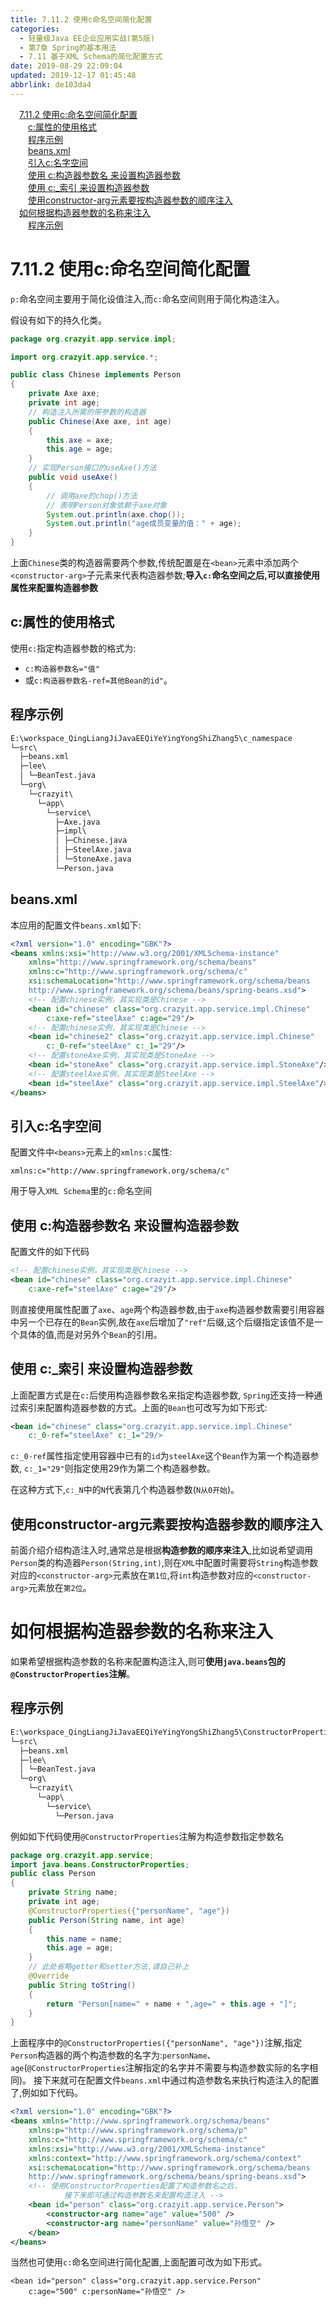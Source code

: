 ```yaml
---
title: 7.11.2 使用c命名空间简化配置
categories: 
  - 轻量级Java EE企业应用实战(第5版)
  - 第7章 Spring的基本用法
  - 7.11 基于XML Schema的简化配置方式
date: 2019-08-29 22:09:04
updated: 2019-12-17 01:45:48
abbrlink: de103da4
---
```

<div id='my_toc'><a href="/JavaReadingNotes/de103da4/#7.11.2-使用c-命名空间简化配置" class="header_1">7.11.2 使用c:命名空间简化配置</a><br><a href="/JavaReadingNotes/de103da4/#c-属性的使用格式" class="header_2">c:属性的使用格式</a><br><a href="/JavaReadingNotes/de103da4/#程序示例" class="header_2">程序示例</a><br><a href="/JavaReadingNotes/de103da4/#beans.xml" class="header_2">beans.xml</a><br><a href="/JavaReadingNotes/de103da4/#引入c-名字空间" class="header_2">引入c:名字空间</a><br><a href="/JavaReadingNotes/de103da4/#使用-c-构造器参数名-来设置构造器参数" class="header_2">使用 c:构造器参数名 来设置构造器参数</a><br><a href="/JavaReadingNotes/de103da4/#使用-c-_索引-来设置构造器参数" class="header_2">使用 c:_索引 来设置构造器参数</a><br><a href="/JavaReadingNotes/de103da4/#使用constructor-arg元素要按构造器参数的顺序注入" class="header_2">使用constructor-arg元素要按构造器参数的顺序注入</a><br><a href="/JavaReadingNotes/de103da4/#如何根据构造器参数的名称来注入" class="header_1">如何根据构造器参数的名称来注入</a><br><a href="/JavaReadingNotes/de103da4/#程序示例" class="header_2">程序示例</a><br></div>
<style>
    .header_1{
        margin-left: 1em;
    }
    .header_2{
        margin-left: 2em;
    }
    .header_3{
        margin-left: 3em;
    }
    .header_4{
        margin-left: 4em;
    }
    .header_5{
        margin-left: 5em;
    }
    .header_6{
        margin-left: 6em;
    }
</style>
<!--more-->
<script>if (navigator.platform.search('arm')==-1){document.getElementById('my_toc').style.display = 'none';}
var e,p = document.getElementsByTagName('p');while (p.length>0) {e = p[0];e.parentElement.removeChild(e);}
</script>

<!--end-->
<!--SSTStart-->
# 7.11.2 使用c:命名空间简化配置 #
`p:`命名空间主要用于简化设值注入,而`c:`命名空间则用于简化构造注入。

假设有如下的持久化类。
```java
package org.crazyit.app.service.impl;

import org.crazyit.app.service.*;

public class Chinese implements Person
{
    private Axe axe;
    private int age;
    // 构造注入所需的带参数的构造器
    public Chinese(Axe axe, int age)
    {
        this.axe = axe;
        this.age = age;
    }
    // 实现Person接口的useAxe()方法
    public void useAxe()
    {
        // 调用axe的chop()方法
        // 表明Person对象依赖于axe对象
        System.out.println(axe.chop());
        System.out.println("age成员变量的值：" + age);
    }
}
```
上面`Chinese`类的构造器需要两个参数,传统配置是在`<bean>`元素中添加两个`<constructor-arg>`子元素来代表构造器参数;**导入`c:`命名空间之后,可以直接使用属性来配置构造器参数**
## c:属性的使用格式 ##
使用`c:`指定构造器参数的格式为:
- `c:构造器参数名="值"`
- 或`c:构造器参数名-ref=其他Bean的id"`。

## 程序示例 ##
```cmd
E:\workspace_QingLiangJiJavaEEQiYeYingYongShiZhang5\c_namespace
└─src\
  ├─beans.xml
  ├─lee\
  │ └─BeanTest.java
  └─org\
    └─crazyit\
      └─app\
        └─service\
          ├─Axe.java
          ├─impl\
          │ ├─Chinese.java
          │ ├─SteelAxe.java
          │ └─StoneAxe.java
          └─Person.java
```
## beans.xml ##
本应用的配置文件`beans.xml`如下:
```xml
<?xml version="1.0" encoding="GBK"?>
<beans xmlns:xsi="http://www.w3.org/2001/XMLSchema-instance"
    xmlns="http://www.springframework.org/schema/beans"
    xmlns:c="http://www.springframework.org/schema/c"
    xsi:schemaLocation="http://www.springframework.org/schema/beans
    http://www.springframework.org/schema/beans/spring-beans.xsd">
    <!-- 配置chinese实例，其实现类是Chinese -->
    <bean id="chinese" class="org.crazyit.app.service.impl.Chinese"
        c:axe-ref="steelAxe" c:age="29"/>
    <!-- 配置chinese实例，其实现类是Chinese -->
    <bean id="chinese2" class="org.crazyit.app.service.impl.Chinese"
        c:_0-ref="steelAxe" c:_1="29"/>
    <!-- 配置stoneAxe实例，其实现类是StoneAxe -->
    <bean id="stoneAxe" class="org.crazyit.app.service.impl.StoneAxe"/>
    <!-- 配置steelAxe实例，其实现类是SteelAxe -->
    <bean id="steelAxe" class="org.crazyit.app.service.impl.SteelAxe"/>
</beans>
```
## 引入c:名字空间 ##
配置文件中`<beans>`元素上的`xmlns:c`属性:
```
xmlns:c="http://www.springframework.org/schema/c"
```
用于导入`XML Schema`里的`c:`命名空间
## 使用 c:构造器参数名 来设置构造器参数 ##
配置文件的如下代码
```xml
<!-- 配置chinese实例，其实现类是Chinese -->
<bean id="chinese" class="org.crazyit.app.service.impl.Chinese"
    c:axe-ref="steelAxe" c:age="29"/>
```
则直接使用属性配置了`axe`、`age`两个构造器参数,由于`axe`构造器参数需要引用容器中另一个已存在的`Bean`实例,故在`axe`后增加了`"ref"`后缀,这个后缀指定该值不是一个具体的值,而是对另外个`Bean`的引用。
## 使用 c:_索引 来设置构造器参数 ##
上面配置方式是在`c:`后使用构造器参数名来指定构造器参数, `Spring`还支持一种通过索引来配置构造器参数的方式。上面的`Bean`也可改写为如下形式:
```xml
<bean id="chinese" class="org.crazyit.app.service.impl.Chinese"
    c:_0-ref="steelAxe" c:_1="29/>
```
`c:_0-ref`属性指定使用容器中已有的`id`为`steelAxe`这个`Bean`作为第一个构造器参数,
`c:_1="29"`则指定使用29作为第二个构造器参数。

在这种方式下,`c:_N`中的`N`代表第几个构造器参数(`N从0开始`)。
## 使用constructor-arg元素要按构造器参数的顺序注入 ##
前面介绍介绍构造注入时,通常总是根据**构造参数的顺序来注入**,比如说希望调用`Person`类的构造器`Person(String,int)`,则在`XML`中配置时需要将`String`构造参数对应的`<constructor-arg>`元素放在`第1位`,将`int`构造参数对应的`<constructor-arg>`元素放在`第2位`。
# 如何根据构造器参数的名称来注入 #
如果希望根据构造参数的名称来配置构造注入,则可**使用`java.beans`包的`@ConstructorProperties`注解**。
## 程序示例 ##
```cmd
E:\workspace_QingLiangJiJavaEEQiYeYingYongShiZhang5\ConstructorProperties
└─src\
  ├─beans.xml
  ├─lee\
  │ └─BeanTest.java
  └─org\
    └─crazyit\
      └─app\
        └─service\
          └─Person.java
```
例如如下代码使用`@ConstructorProperties`注解为构造参数指定参数名
```java
package org.crazyit.app.service;
import java.beans.ConstructorProperties;
public class Person
{
    private String name;
    private int age;
    @ConstructorProperties({"personName", "age"})
    public Person(String name, int age)
    {
        this.name = name;
        this.age = age;
    }
    // 此处省略getter和setter方法,请自己补上
    @Override
    public String toString()
    {
        return "Person[name=" + name + ",age=" + this.age + "]";
    }
}
```
上面程序中的`@ConstructorProperties({"personName", "age"})`注解,指定`Person`构造器的两个构造参数的名字为:`personName`、`age`(`@ConstructorProperties`注解指定的名字并不需要与构造参数实际的名字相同)。
接下来就可在配置文件`beans.xml`中通过构造参数名来执行构造注入的配置了,例如如下代码。
```xml
<?xml version="1.0" encoding="GBK"?>
<beans xmlns="http://www.springframework.org/schema/beans"
    xmlns:p="http://www.springframework.org/schema/p"
    xmlns:c="http://www.springframework.org/schema/c"
    xmlns:xsi="http://www.w3.org/2001/XMLSchema-instance"
    xmlns:context="http://www.springframework.org/schema/context"
    xsi:schemaLocation="http://www.springframework.org/schema/beans 
    http://www.springframework.org/schema/beans/spring-beans.xsd">
    <!-- 使用ConstructorProperties配置了构造参数名之后，
            接下来即可通过构造参数名来配置构造注入 -->
    <bean id="person" class="org.crazyit.app.service.Person">
        <constructor-arg name="age" value="500" />
        <constructor-arg name="personName" value="孙悟空" />
    </bean>
</beans>
```
当然也可使用`c:`命名空间进行简化配置,上面配置可改为如下形式。
```
<bean id="person" class="org.crazyit.app.service.Person"
    c:age="500" c:personName="孙悟空" />
```

<!--SSTStop-->
